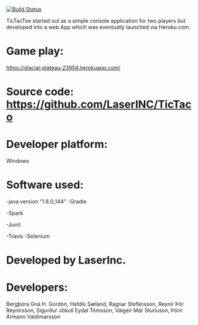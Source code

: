 ﻿[![Build Status](https://travis-ci.org/LaserINC/TicTaco.svg?branch=development_master)](https://travis-ci.org/LaserINC/TicTaco)

TicTacToe started out as a simple console application for two players but
developed into a web App which was eventually launched via Heroku.com.


# Game play: 

https://glacial-plateau-23954.herokuapp.com/


# Source code: https://github.com/LaserINC/TicTaco


# Developer platform: 

Windows


# Software used:

-java version "1.8.0_144" -Gradle 

-Spark 

-Junit

 -Travis -Selenium

 

# Developed by LaserInc.
# Developers:
Bergþóra Gná H. Gordon,
Hafdís Sæland,
Ragnar Stefánsson,
Reynir Þór Reynirsson,
Sigurður Jökull Eydal Tómsson,
Valgeir Már Sturluson,
Þórir Ármann Valdimarsson
